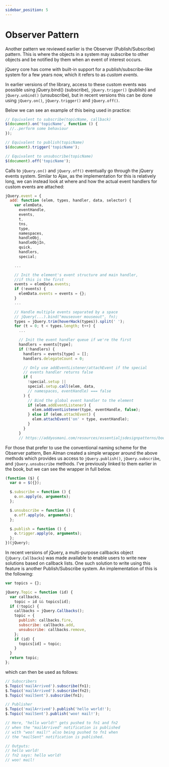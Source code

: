 ```yaml
---
sidebar_position: 5
---
```


# Observer Pattern

Another pattern we reviewed earlier is the Observer (Publish/Subscribe) pattern. This is where the objects in a system may subscribe to other objects and be notified by them when an event of interest occurs.

jQuery core has come with built-in support for a publish/subscribe-like system for a few years now, which it refers to as _custom events_.

In earlier versions of the library, access to these custom events was possible using jQuery.bind() (subscribe), `jQuery.trigger()` (publish) and `jQuery.unbind()` (unsubscribe), but in recent versions this can be done using `jQuery.on()`, `jQuery.trigger()` and `jQuery.off()`.

Below we can see an example of this being used in practice:

```js
// Equivalent to subscribe(topicName, callback)
$(document).on('topicName', function () {
  //..perform some behaviour
});

// Equivalent to publish(topicName)
$(document).trigger('topicName');

// Equivalent to unsubscribe(topicName)
$(document).off('topicName');
```

Calls to `jQuery.on()` and `jQuery.off()` eventually go through the jQuery events system. Similar to Ajax, as the implementation for this is relatively long, we can instead look at where and how the actual event handlers for custom events are attached:

```js
jQuery.event = {
  add: function (elem, types, handler, data, selector) {
    var elemData,
      eventHandle,
      events,
      t,
      tns,
      type,
      namespaces,
      handleObj,
      handleObjIn,
      quick,
      handlers,
      special;

    ...

    // Init the element's event structure and main handler,
    //if this is the first
    events = elemData.events;
    if (!events) {
      elemData.events = events = {};
    }
    ...

    // Handle multiple events separated by a space
    // jQuery(...).bind("mouseover mouseout", fn);
    types = jQuery.trim(hoverHack(types)).split(' ');
    for (t = 0; t < types.length; t++) {
      ...

      // Init the event handler queue if we're the first
      handlers = events[type];
      if (!handlers) {
        handlers = events[type] = [];
        handlers.delegateCount = 0;

        // Only use addEventListener/attachEvent if the special
        // events handler returns false
        if (
          !special.setup ||
          special.setup.call(elem, data,
          // namespaces, eventHandle) === false
        ) {
          // Bind the global event handler to the element
          if (elem.addEventListener) {
            elem.addEventListener(type, eventHandle, false);
          } else if (elem.attachEvent) {
            elem.attachEvent('on' + type, eventHandle);
          }
        }
      }
      // https://addyosmani.com/resources/essentialjsdesignpatterns/book/#observerpatternjquery
```

For those that prefer to use the conventional naming scheme for the Observer pattern, Ben Alman created a simple wrapper around the above methods which provides us access to `jQuery.publish()`, `jQuery.subscribe`, and `jQuery.unsubscribe` methods. I've previously linked to them earlier in the book, but we can see the wrapper in full below.

```js
(function ($) {
  var o = $({});

  $.subscribe = function () {
    o.on.apply(o, arguments);
  };

  $.unsubscribe = function () {
    o.off.apply(o, arguments);
  };

  $.publish = function () {
    o.trigger.apply(o, arguments);
  };
})(jQuery);
```

In recent versions of jQuery, a multi-purpose callbacks object (`jQuery.Callbacks`) was made available to enable users to write new solutions based on callback lists. One such solution to write using this feature is another Publish/Subscribe system. An implementation of this is the following:

```js
var topics = {};

jQuery.Topic = function (id) {
  var callbacks,
    topic = id && topics[id];
  if (!topic) {
    callbacks = jQuery.Callbacks();
    topic = {
      publish: callbacks.fire,
      subscribe: callbacks.add,
      unsubscribe: callbacks.remove,
    };
    if (id) {
      topics[id] = topic;
    }
  }
  return topic;
};
```

which can then be used as follows:

```js
// Subscribers
$.Topic('mailArrived').subscribe(fn1);
$.Topic('mailArrived').subscribe(fn2);
$.Topic('mailSent').subscribe(fn1);

// Publisher
$.Topic('mailArrived').publish('hello world!');
$.Topic('mailSent').publish('woo! mail!');

// Here, "hello world!" gets pushed to fn1 and fn2
// when the "mailArrived" notification is published
// with "woo! mail!" also being pushed to fn1 when
// the "mailSent" notification is published.

// Outputs:
// hello world!
// fn2 says: hello world!
// woo! mail!
```
